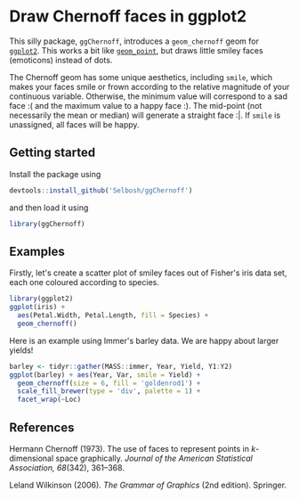 # Draw Chernoff faces in ggplot2

This silly package, `ggChernoff`, introduces a `geom_chernoff` geom for [`ggplot2`](http://ggplot2.org).
This works a bit like [`geom_point`](http://docs.ggplot2.org/current/geom_point.html),
but draws little smiley faces (emoticons) instead of dots.

The Chernoff geom has some unique aesthetics, including `smile`,
which makes your faces smile or frown according to the relative magnitude of your continuous variable.
Otherwise, the minimum value will correspond to a sad face :( and the maximum value to a happy face :).
The mid-point (not necessarily the mean or median) will generate a straight face :|.
If `smile` is unassigned, all faces will be happy.

## Getting started

Install the package using
```r
devtools::install_github('Selbosh/ggChernoff')
```
and then load it using
```r
library(ggChernoff)
```

## Examples

Firstly, let's create a scatter plot of smiley faces out of Fisher's iris data set, each one coloured according to species.
```r
library(ggplot2)
ggplot(iris) +
  aes(Petal.Width, Petal.Length, fill = Species) +
  geom_chernoff()
```

Here is an example using Immer's barley data. We are happy about larger yields!
```r
barley <- tidyr::gather(MASS::immer, Year, Yield, Y1:Y2)
ggplot(barley) + aes(Year, Var, smile = Yield) +
  geom_chernoff(size = 6, fill = 'goldenrod1') +
  scale_fill_brewer(type = 'div', palette = 1) +
  facet_wrap(~Loc)
```

## References
Hermann Chernoff (1973).
The use of faces to represent points in *k*-dimensional space graphically.
*Journal of the American Statistical Association, 68*(342), 361–368.

Leland Wilkinson (2006).
*The Grammar of Graphics* (2nd edition).
Springer.
